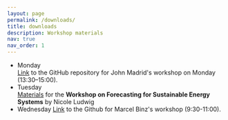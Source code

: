 ```yaml
---
layout: page
permalink: /downloads/
title: downloads
description: Workshop materials
nav: true
nav_order: 1
---
```


* Monday  
[Link](https://github.com/JohnMadrid/IICCSSS-workshop) to the GitHub repository for John Madrid's workshop on Monday (13:30–15:00).
* Tuesday   
[Materials](https://colab.research.google.com/drive/1mFE-UijB18O72RqQgjarryb7accvbRtJ?usp=sharing) for the **Workshop on Forecasting for Sustainable Energy Systems** by Nicole Ludwig
* Wednesday
[Link](https://github.com/marcelbinz/GPTs-and-how-to-prompt-them/tree/main) to the Github for Marcel Binz's workshop (9:30-11:00).
